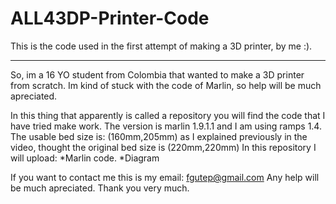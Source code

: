 
# ALL43DP-Printer-Code
This is the code used in the first attempt of making a 3D printer, by me :).
_____________________________________________________________________________________________________________________________________________
So, im a 16 YO student from Colombia that wanted to make a 3D printer from scratch.
Im kind of stuck with the code of Marlin, so help will be much apreciated.

In this thing that apparently is called a repository you will find the code that I have tried make work.
The version is marlin 1.9.1.1 and I am using ramps 1.4.
The usable bed size is: (160mm,205mm) as I explained previously in the video, thought the original bed size is (220mm,220mm)
In this repository I will upload:
*Marlin code.
*Diagram

If you want to contact me this is my email: fgutep@gmail.com
Any help will be much apreciated.
Thank you very much.
